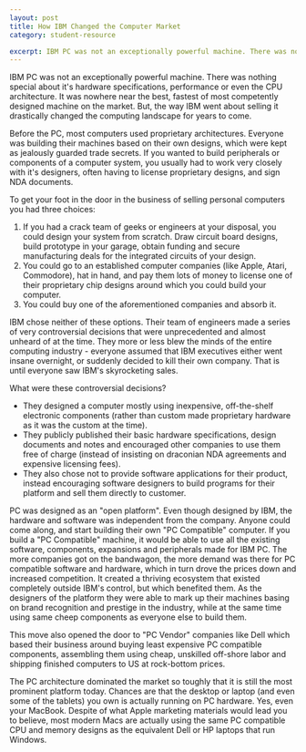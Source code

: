```yaml
---
layout: post
title: How IBM Changed the Computer Market
category: student-resource

excerpt: IBM PC was not an exceptionally powerful machine. There was nothing special about it's hardware specifications, performance or even the CPU architecture. It was nowhere near the best, fastest of most competently designed machine on the market. But, the way IBM went about selling it drastically changed the computing landscape for years to come.
---
```


IBM PC was not an exceptionally powerful machine. There was nothing special about it's hardware specifications, performance or even the CPU architecture. It was nowhere near the best, fastest of most competently designed machine on the market. But, the way IBM went about selling it drastically changed the computing landscape for years to come.

Before the PC, most computers used proprietary architectures. Everyone was building their machines based on their own designs, which were kept as jealously guarded trade secrets. If you wanted to build peripherals or components of a computer system, you usually had to work very closely with it's designers, often having to license proprietary designs, and sign NDA documents. 

To get your foot in the door in the business of selling personal computers you had three choices:

1. If you had a crack team of geeks or engineers at your disposal, you could design your system from scratch. Draw circuit board designs, build prototype in your garage, obtain funding and secure manufacturing deals for the integrated circuits of your design.
2. You could go to an established computer companies (like Apple, Atari, Commodore), hat in hand, and pay them lots of money to license one of their proprietary chip designs around which you could build your computer.
3. You could buy one of the aforementioned companies and absorb it.

IBM chose neither of these options. Their team of engineers made a series of very controversial decisions that were unprecedented and almost unheard of at the time. They more or less blew the minds of the entire computing industry - everyone assumed that IBM executives either went insane overnight, or suddenly decided to kill their own company. That is until everyone saw IBM's skyrocketing sales.

What were these controversial decisions?

* They designed a computer mostly using inexpensive, off-the-shelf electronic components (rather than custom made proprietary hardware as it was the custom at the time).
* They publicly published their basic hardware specifications, design documents and notes and encouraged other companies to use them free of charge (instead of insisting on draconian NDA agreements and expensive licensing fees).
* They also chose not to provide software applications for their product, instead encouraging software designers to build programs for their platform and sell them directly to customer.

PC was designed as an "open platform". Even though designed by IBM, the hardware and software was independent from the company. Anyone could come along, and start building their own "PC Compatible" computer. If you build a "PC Compatible" machine, it would be able to use all the existing software, components, expansions and peripherals made for IBM PC. The more companies got on the bandwagon, the more demand was there for PC compatible software and hardware, which in turn drove the prices down and increased competition. It created a thriving ecosystem that existed completely outside IBM's control, but which benefited them. As the designers of the platform they were able to mark up their machines basing on brand recognition and prestige in the industry, while at the same time using same cheep components as everyone else to build them.

This move also opened the door to "PC Vendor" companies like Dell which based their business around buying least expensive PC compatible components, assembling them using cheap, unskilled off-shore labor and shipping finished computers to US at rock-bottom prices.

The PC architecture dominated the market so toughly that it is still the most prominent platform today. Chances are that the desktop or laptop (and even some of the tablets) you own is actually running on PC hardware. Yes, even your MacBook. Despite of what Apple marketing materials would lead you to believe, most modern Macs are actually using the same PC compatible CPU and memory designs as the equivalent Dell or HP laptops that run Windows.
